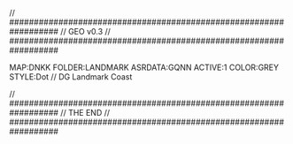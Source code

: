 // ##################################################################
//                 GEO v0.3
// ##################################################################

MAP:DNKK
FOLDER:LANDMARK
ASRDATA:GQNN
ACTIVE:1
COLOR:GREY
STYLE:Dot
// DG Landmark Coast

// ##################################################################
//                 THE END
// ##################################################################
